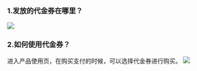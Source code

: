 ### 1.发放的代金券在哪里？
![](//mccdn.qcloud.com/static/img/09b3168893b8d5b9fd45e220e8a1ffd4/image.png)
### 2.如何使用代金券？
进入产品使用页，在购买支付的时候，可以选择代金券进行购买。
![](//mccdn.qcloud.com/static/img/fd8cce05813333e7736f89288d5a9786/image.png)